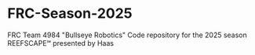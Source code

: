 # FRC-Season-2025
FRC Team 4984 "Bullseye Robotics" Code repository for the 2025 season REEFSCAPE℠ presented by Haas

